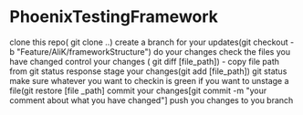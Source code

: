 # PhoenixTestingFramework

clone this repo( git clone ..)
create a branch for your updates(git checkout -b "Feature/AliK/frameworkStructure")
do your changes
check the files you have changed
control your changes ( git diff [file_path]) - copy file path from git status response
stage your changes(git add [file_path]) 
git status
make sure whatever you want to checkin is green
if you want to unstage a file(git restore [file _path]
commit your changes[git commit -m "your comment about what you have changed"]
push you changes to you branch

